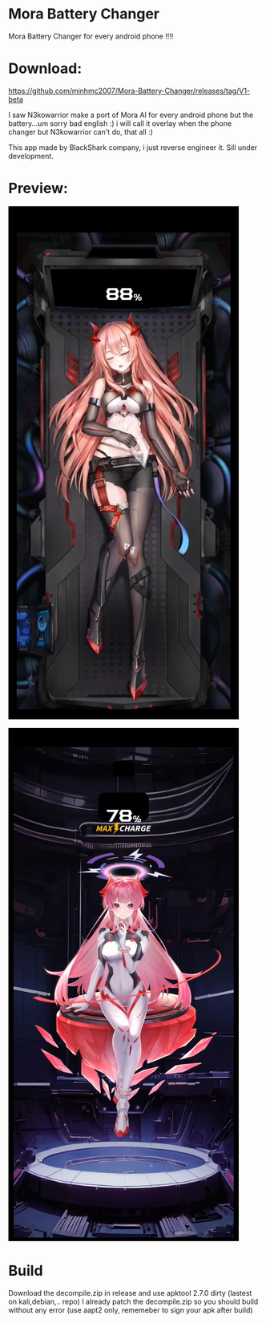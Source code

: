 # Mora Battery Changer
Mora Battery Changer for every android phone !!!!

# Download: 
https://github.com/minhmc2007/Mora-Battery-Changer/releases/tag/V1-beta

I saw N3kowarrior make a port of Mora AI for every android phone but the battery...um sorry bad english :) i will call it overlay when the phone changer but N3kowarrior can't do, that all :)

This app made by BlackShark company, i just reverse engineer it. Sill under development.

# Preview:
![Preview](preview.jpg)

![Preview](preview2.jpg)

# Build
Download the decompile.zip in release and use apktool 2.7.0 dirty (lastest on kali,debian,.. repo) I already patch the decompile.zip so you should build without any error (use aapt2 only, rememeber to sign your apk after build)